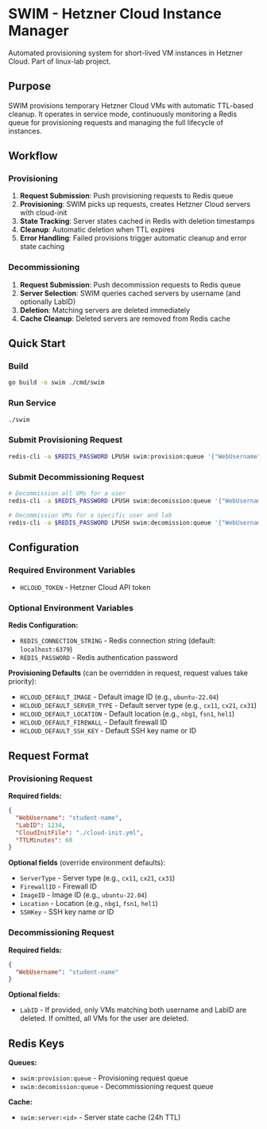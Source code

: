 # SWIM - Hetzner Cloud Instance Manager

Automated provisioning system for short-lived VM instances in Hetzner Cloud. Part of linux-lab project.

## Purpose

SWIM provisions temporary Hetzner Cloud VMs with automatic TTL-based cleanup. It operates in service mode, continuously monitoring a Redis queue for provisioning requests and managing the full lifecycle of instances.

## Workflow

### Provisioning
1. **Request Submission**: Push provisioning requests to Redis queue
2. **Provisioning**: SWIM picks up requests, creates Hetzner Cloud servers with cloud-init
3. **State Tracking**: Server states cached in Redis with deletion timestamps
4. **Cleanup**: Automatic deletion when TTL expires
5. **Error Handling**: Failed provisions trigger automatic cleanup and error state caching

### Decommissioning
1. **Request Submission**: Push decommission requests to Redis queue
2. **Server Selection**: SWIM queries cached servers by username (and optionally LabID)
3. **Deletion**: Matching servers are deleted immediately
4. **Cache Cleanup**: Deleted servers are removed from Redis cache

## Quick Start

### Build
```bash
go build -o swim ./cmd/swim
```

### Run Service
```bash
./swim
```

### Submit Provisioning Request
```bash
redis-cli -a $REDIS_PASSWORD LPUSH swim:provision:queue '{"WebUsername":"test-user","LabID":1234,"CloudInitFile":"./cloud-init.yml","TTLMinutes":30}'
```

### Submit Decommissioning Request
```bash
# Decommission all VMs for a user
redis-cli -a $REDIS_PASSWORD LPUSH swim:decomission:queue '{"WebUsername":"test-user"}'

# Decommission VMs for a specific user and lab
redis-cli -a $REDIS_PASSWORD LPUSH swim:decomission:queue '{"WebUsername":"test-user","LabID":1234}'
```

## Configuration

### Required Environment Variables
- `HCLOUD_TOKEN` - Hetzner Cloud API token

### Optional Environment Variables

**Redis Configuration:**
- `REDIS_CONNECTION_STRING` - Redis connection string (default: `localhost:6379`)
- `REDIS_PASSWORD` - Redis authentication password

**Provisioning Defaults** (can be overridden in request, request values take priority):
- `HCLOUD_DEFAULT_IMAGE` - Default image ID (e.g., `ubuntu-22.04`)
- `HCLOUD_DEFAULT_SERVER_TYPE` - Default server type (e.g., `cx11`, `cx21`, `cx31`)
- `HCLOUD_DEFAULT_LOCATION` - Default location (e.g., `nbg1`, `fsn1`, `hel1`)
- `HCLOUD_DEFAULT_FIREWALL` - Default firewall ID
- `HCLOUD_DEFAULT_SSH_KEY` - Default SSH key name or ID

## Request Format

### Provisioning Request

**Required fields:**
```json
{
  "WebUsername": "student-name",
  "LabID": 1234,
  "CloudInitFile": "./cloud-init.yml",
  "TTLMinutes": 60
}
```

**Optional fields** (override environment defaults):
- `ServerType` - Server type (e.g., `cx11`, `cx21`, `cx31`)
- `FirewallID` - Firewall ID
- `ImageID` - Image ID (e.g., `ubuntu-22.04`)
- `Location` - Location (e.g., `nbg1`, `fsn1`, `hel1`)
- `SSHKey` - SSH key name or ID

### Decommissioning Request

**Required fields:**
```json
{
  "WebUsername": "student-name"
}
```

**Optional fields:**
- `LabID` - If provided, only VMs matching both username and LabID are deleted. If omitted, all VMs for the user are deleted.

## Redis Keys

**Queues:**
- `swim:provision:queue` - Provisioning request queue
- `swim:decomission:queue` - Decommissioning request queue

**Cache:**
- `swim:server:<id>` - Server state cache (24h TTL)
